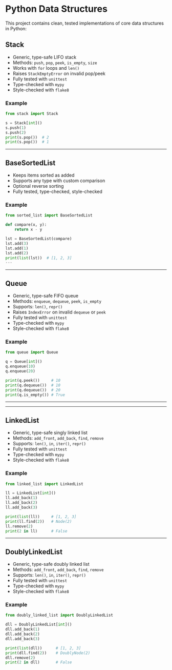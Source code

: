# Python Data Structures

This project contains clean, tested implementations of core data structures in Python:

## Stack
- Generic, type-safe LIFO stack
- Methods: `push`, `pop`, `peek`, `is_empty`, `size`
- Works with `for` loops and `len()`
- Raises `StackEmptyError` on invalid pop/peek
- Fully tested with `unittest`
- Type-checked with `mypy`
- Style-checked with `flake8`

### Example
```python
from stack import Stack

s = Stack[int]()
s.push(1)
s.push(2)
print(s.pop())  # 2
print(s.pop())  # 1
```

---

## BaseSortedList
- Keeps items sorted as added
- Supports any type with custom comparison
- Optional reverse sorting
- Fully tested, type-checked, style-checked

### Example
```python
from sorted_list import BaseSortedList

def compare(x, y):
    return x - y

lst = BaseSortedList(compare)
lst.add(3)
lst.add(1)
lst.add(2)
print(list(lst))  # [1, 2, 3]
---

```

---

## Queue
- Generic, type-safe FIFO queue
- Methods: `enqueue`, `dequeue`, `peek`, `is_empty`
- Supports: `len()`, `repr()`
- Raises `IndexError` on invalid `dequeue` or `peek`
- Fully tested with `unittest`
- Type-checked with `mypy`
- Style-checked with `flake8`

### Example
```python
from queue import Queue

q = Queue[int]()
q.enqueue(10)
q.enqueue(20)

print(q.peek())     # 10
print(q.dequeue())  # 10
print(q.dequeue())  # 20
print(q.is_empty()) # True
```

---

---

## LinkedList
- Generic, type-safe singly linked list
- Methods: `add_front`, `add_back`, `find`, `remove`
- Supports: `len()`, `in`, `iter()`, `repr()`
- Fully tested with `unittest`
- Type-checked with `mypy`
- Style-checked with `flake8`

### Example
```python
from linked_list import LinkedList

ll = LinkedList[int]()
ll.add_back(1)
ll.add_back(2)
ll.add_back(3)

print(list(ll))     # [1, 2, 3]
print(ll.find(2))   # Node(2)
ll.remove(2)
print(2 in ll)      # False


```

---

## DoublyLinkedList
- Generic, type-safe doubly linked list
- Methods: `add_front`, `add_back`, `find`, `remove`
- Supports: `len()`, `in`, `iter()`, `repr()`
- Fully tested with `unittest`
- Type-checked with `mypy`
- Style-checked with `flake8`

### Example
```python
from doubly_linked_list import DoublyLinkedList

dll = DoublyLinkedList[int]()
dll.add_back(1)
dll.add_back(2)
dll.add_back(3)

print(list(dll))      # [1, 2, 3]
print(dll.find(2))    # DoublyNode(2)
dll.remove(2)
print(2 in dll)       # False

```

